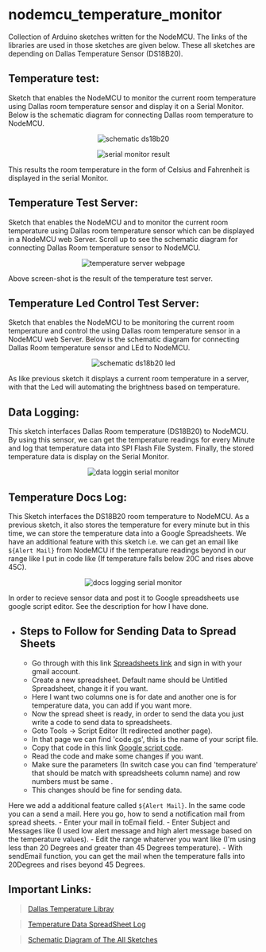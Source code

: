 # nodemcu_temperature_monitor

Collection of Arduino sketches written for the NodeMCU. The links of the libraries are used in those sketches are given below. These all sketches are depending on Dallas Temperature Sensor (DS18B20).

## Temperature test: 
Sketch that enables the NodeMCU to monitor the current room temperature using Dallas room temperature sensor and display it on a Serial Monitor. Below is the schematic diagram for connecting Dallas room temperature to NodeMCU. 
<p align="center"><img align="center" alt="schematic ds18b20" src="https://i.imgur.com/XydiQpZ.png"></p>
<p align="center"><img align="center" alt="serial monitor result " src="https://i.imgur.com/x2OePJ4.png"></p>

This results the room temperature in the form of Celsius and Fahrenheit is displayed in the serial Monitor.  
## Temperature Test Server:
Sketch that enables the NodeMCU and to monitor the current room temperature using Dallas room temperature sensor which can be displayed in a NodeMCU web Server. Scroll up to see the schematic diagram for connecting Dallas Room temperature sensor to NodeMCU.
<p align="center"><img align="center" alt="temperature server webpage " src="https://i.imgur.com/bW3GVNf.png"></p>
 
Above screen-shot is the result of the temperature test server.
## Temperature Led Control Test Server: 
Sketch that enables the NodeMCU to be monitoring the current room temperature and control the using Dallas room temperature sensor in a NodeMCU web Server. Below is the schematic diagram for connecting Dallas Room temperature sensor and LEd to NodeMCU.
<p align="center"><img align="center" alt="schematic ds18b20 led" src="https://i.imgur.com/f0I2HYw.png"></p>

As like previous sketch it displays a current room temperature in a server, with that the Led will automating the brightness based on temperature.
## Data Logging: 
This sketch interfaces Dallas Room temperature (DS18B20) to NodeMCU. By using this sensor, we can get the temperature readings for every Minute and log that temperature data into SPI Flash File System. Finally, the stored temperature data is display on the Serial Monitor.
<p align="center"><img align="center" alt="data loggin serial monitor" src="https://i.imgur.com/qVumJ2h.png?1"></p>

## Temperature Docs Log:
This Sketch interfaces the DS18B20 room temperature to NodeMCU. As a previous sketch, it also stores the temperature for every minute but in this time, we can store the temperature data into a Google Spreadsheets. We have an additional feature with this sketch i.e. we can get an email like `${Alert Mail}` from NodeMCU if the temperature readings beyond in our range like I put in code like (If temperature falls below 20C and rises above 45C).
<p align="center"><img align="center" alt="docs logging serial monitor" src="https://i.imgur.com/JLltn3z.png?1"></p>

In order to recieve sensor data and post it to Google spreadsheets use google script editor. See the description for how I have done.
* ## Steps to Follow for Sending Data to Spread Sheets
    - Go through with this link [Spreadsheets link](https://docs.google.com/spreadsheets/) and sign in with your gmail account.
    - Create a new spreadsheet. Default name should be Untitled Spreadsheet, change it if you want.
   	- Here I want two columns one is for date and another one is for temperature data, you can add if you want more.
   	- Now the spread sheet is ready, in order to send the data you just write a code to send data to spreadsheets.
   	- Goto Tools -> Script Editor (It redirected another page).
   	- In that page we can find 'code.gs', this is the name of your script file. 
   	- Copy that code in this link [Google script code]().
   	- Read the code and make some changes if you want.
   	- Make sure the parameters (In switch case you can find 'temperature' that should be match with spreadsheets column name) and             row numbers must be same .
    - This changes should be fine for sending data.
    
Here we add a additional feature called `${Alert Mail}`. In the same code you can a send a mail. Here you go, how to send a notification mail from spread sheets.
    - Enter your mail in toEmail field.
    - Enter Subject and Messages like (I used low alert message and high alert message based on the temperature values).
    - Edit the range whaterver you want like (I'm using less than 20 Degrees and greater than 45 Degrees temperature).
    - With sendEmail function, you can get the mail when the temperature falls into 20Degrees and rises beyond 45 Degrees.
     
## Important Links:
> [Dallas Temperature Libray](https://github.com/milesburton/Arduino-Temperature-Control-Library)

> [Temperature Data SpreadSheet Log](https://docs.google.com/spreadsheets/d/1Dl0MbdmU-8bJiwInfa-9JfYPznRQXIQipkoTqbeHMNU/edit#gid=0)

> [Schematic Diagram of The All Sketches](https://www.dropbox.com/s/3bn9ozwphsut71x/Schematic_ESP8266_20180314170549.pdf?dl=0)
 









